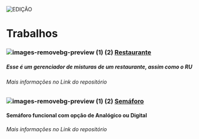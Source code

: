 ![EDIÇÃO](https://github.com/FernandoCMFilho/POO/assets/54756245/890043a8-1eb1-404a-8239-d8ce8eafb998)
# Trabalhos
### ![images-removebg-preview (1) (2)](https://github.com/FernandoCMFilho/POO/assets/54756245/7ca3a8bf-f9b4-4f0a-b230-18bef6e90b8d) [Restaurante](https://github.com/FernandoCMFilho/POO/blob/main/Restaurante.md)
##### Esse é um gerenciador de misturas de um restaurante, assim como o RU
###### Mais informações no Link do repositório

### ![images-removebg-preview (1) (2)](https://github.com/FernandoCMFilho/POO/assets/54756245/7ca3a8bf-f9b4-4f0a-b230-18bef6e90b8d) [Semáforo](https://github.com/FernandoCMFilho/Semaforo)
#### Semáforo funcional com opção de Analógico ou Digital
###### Mais informações no Link do repositório
